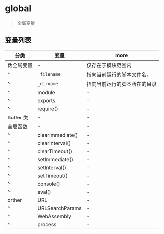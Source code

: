 # global

> 全局变量

## 变量列表

| 分类       | 变量             | more                         |
| ---------- | ---------------- | ---------------------------- |
| 伪全局变量 | -                | 仅存在于模块范围内           |
| ^          | `_filename`      | 指向当前运行的脚本文件名。   |
| ^          | `_dirname`       | 指向当前运行的脚本所在的目录 |
| ^          | module           | -                            |
| ^          | exports          | -                            |
| ^          | require()        | -                            |
| Buffer 类  | -                | -                            |
| 全局函数   | -                | -                            |
| ^          | clearImmediate() | -                            |
| ^          | clearInterval()  | -                            |
| ^          | clearTimeout()   | -                            |
| ^          | setImmediate()   | -                            |
| ^          | setInterval()    | -                            |
| ^          | setTimeout()     | -                            |
| ^          | console()        | -                            |
| ^          | eval()           | -                            |
| orther     | URL              | -                            |
| ^          | URLSearchParams  | -                            |
| ^          | WebAssembly      | -                            |
| ^          | process          | -                            |
